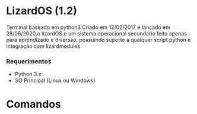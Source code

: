 # LizardOS (1.2)
Terminal baseado em python3
Criado em 12/02/2017 e lançado em 28/06/2020,o lizardOS e um sistema operacional secundario feito apenas para aprendizado e diversao, possuindo suporte a qualquer script python e integração com lizardmodules
<img scr="https://png.pngtree.com/png-vector/20191113/ourlarge/pngtree-lizard-icon-cartoon-style-png-image_1967363.jpg">
### Requerimentos
- Python 3.x
- SO Principal (Linux ou Windows)

# Comandos

